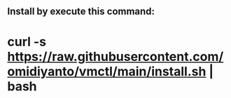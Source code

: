 ## Install by execute this command:
# curl -s https://raw.githubusercontent.com/omidiyanto/vmctl/main/install.sh | bash
